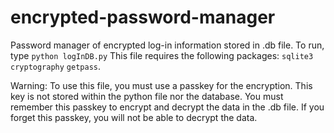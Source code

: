 # encrypted-password-manager
Password manager of encrypted log-in information stored in .db file.
To run, type ```python logInDB.py```
This file requires the following packages:
```sqlite3``` ```cryptography``` ```getpass```.

Warning: To use this file, you must use a passkey for the encryption. This key is not stored within the python file nor the database. You must remember this passkey to encrypt and decrypt the data in the .db file. If you forget this passkey, you will not be able to decrypt the data.
